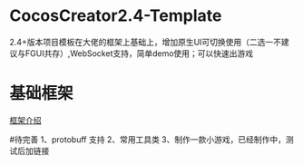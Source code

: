 # CocosCreator2.4-Template
2.4+版本项目模板在大佬的框架上基础上，增加原生UI可切换使用（二选一不建议与FGUI共存）,WebSocket支持，简单demo使用；可以快速出游戏
# 基础框架 
[框架介绍](https://github.com/yanmingjie0223/CocosCreator)

#待完善
1、protobuff 支持
2、常用工具类
3、制作一款小游戏，已经制作中，测试后加链接

